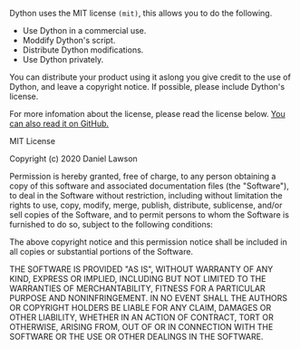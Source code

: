 Dython uses the MIT license `(mit)`, this allows you to do the following.

- Use Dython in a commercial use.
- Moddify Dython's script.
- Distribute Dython modifications.
- Use Dython privately.

You can distribute your product using it aslong you give credit to the use of Dython, and leave a copyright notice. If possible, please include Dython's license. 

For more infomation about the license, please read the license below. 
[You can also read it on GitHub.](https://github.com/Sombrero64/Dython/blob/master/LICENSE.)



MIT License

Copyright (c) 2020 Daniel Lawson

Permission is hereby granted, free of charge, to any person obtaining a copy
of this software and associated documentation files (the "Software"), to deal
in the Software without restriction, including without limitation the rights
to use, copy, modify, merge, publish, distribute, sublicense, and/or sell
copies of the Software, and to permit persons to whom the Software is
furnished to do so, subject to the following conditions:

The above copyright notice and this permission notice shall be included in all
copies or substantial portions of the Software.

THE SOFTWARE IS PROVIDED "AS IS", WITHOUT WARRANTY OF ANY KIND, EXPRESS OR
IMPLIED, INCLUDING BUT NOT LIMITED TO THE WARRANTIES OF MERCHANTABILITY,
FITNESS FOR A PARTICULAR PURPOSE AND NONINFRINGEMENT. IN NO EVENT SHALL THE
AUTHORS OR COPYRIGHT HOLDERS BE LIABLE FOR ANY CLAIM, DAMAGES OR OTHER
LIABILITY, WHETHER IN AN ACTION OF CONTRACT, TORT OR OTHERWISE, ARISING FROM,
OUT OF OR IN CONNECTION WITH THE SOFTWARE OR THE USE OR OTHER DEALINGS IN THE
SOFTWARE.
